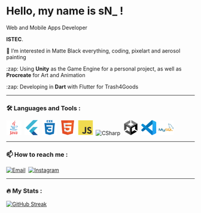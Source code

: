 # Hello, my name is sN_ !  

Web and Mobile Apps Developer 

<b>ISTEC</b>. 


🖤 I’m interested in Matte Black everything, coding, pixelart and aerosol painting
<p></p>
:zap: Using <b>Unity</b> as the Game Engine for a personal project, as well as <b>Procreate</b> for Art and Animation
<p></p>
:zap: Developing in <b>Dart</b> with Flutter for Trash4Goods


---

### :hammer_and_wrench: Languages and Tools :
<div>
  <img src="https://github.com/devicons/devicon/blob/master/icons/java/java-original-wordmark.svg" title="Java" alt="Java" width="40" height="40"/>&nbsp;
  <img src="https://github.com/devicons/devicon/blob/master/icons/flutter/flutter-original.svg" title="Flutter" alt="Flutter" width="40" height="40"/>&nbsp;
  <img src="https://github.com/devicons/devicon/blob/master/icons/css3/css3-plain-wordmark.svg"  title="CSS3" alt="CSS" width="40" height="40"/>&nbsp;
  <img src="https://github.com/devicons/devicon/blob/master/icons/html5/html5-original.svg" title="HTML5" alt="HTML" width="40" height="40"/>&nbsp;
  <img src="https://github.com/devicons/devicon/blob/master/icons/javascript/javascript-original.svg" title="JavaScript" alt="JavaScript" width="40" height="40"/>&nbsp;
  <img src="https://github.com/dheereshagrwal/colored-icons/blob/master/public/icons/csharp/csharp.svg" title="CSharp" alt="CSharp" width="40" height="40"/>&nbsp;
  <img src="https://github.com/devicons/devicon/blob/master/icons/unity/unity-original.svg" title="Unity" alt="Unity" width="40" height="40"/>&nbsp;
  <img src="https://github.com/devicons/devicon/blob/master/icons/vscode/vscode-original.svg" title="VSCode" alt="VSCode" width="40" height="40"/>&nbsp;
  <img src="https://github.com/devicons/devicon/blob/master/icons/mysql/mysql-original-wordmark.svg" title="MySQL"  alt="MySQL" width="40" height="40"/>&nbsp;
</div>


---

### 📫 How to reach me :
<a href="mailto:sn_sational@hotmail.com"><img src="https://github.com/FortAwesome/Font-Awesome/blob/6.x/svgs/regular/envelope-open.svg" title="Email"  alt="Email" width="40" height="40"/></a>&nbsp;
<a href="https://www.instagram.com/im_snsational"><img src="https://github.com/dheereshagrwal/colored-icons/blob/master/public/icons/instagram/instagram.svg" title="Instagram"  alt="Instagram" width="40" height="40"/></a>&nbsp;

---
### :fire: My Stats :
[![GitHub Streak](http://github-readme-streak-stats.herokuapp.com?user=snsational&theme=dark&background=000000)](https://git.io/streak-stats)


<!---
snsational/snsational is a ✨ special ✨ repository because its `README.md` (this file) appears on your GitHub profile.
You can click the Preview link to take a look at your changes.
--->
